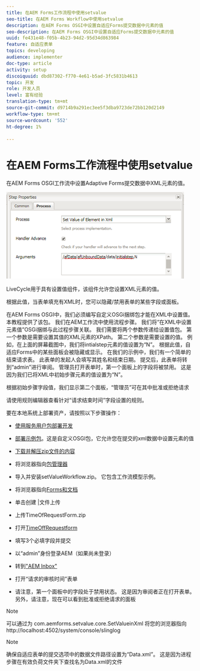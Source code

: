 ```yaml
---
title: 在AEM Forms工作流程中使用setvalue
seo-title: 在AEM Forms Workflow中使用setvalue
description: 在AEM Forms OSGI中设置自适应Forms提交数据中元素的值
seo-description: 在AEM Forms OSGI中设置自适应Forms提交数据中元素的值
uuid: fe431e48-f05b-4b23-94d2-95d34d863984
feature: 自适应表单
topics: developing
audience: implementer
doc-type: article
activity: setup
discoiquuid: dbd87302-f770-4e61-b5ad-3fc5831b4613
topic: 开发
role: 开发人员
level: 富有经验
translation-type: tm+mt
source-git-commit: d9714b9a291ec3ee5f3dba9723de72bb120d2149
workflow-type: tm+mt
source-wordcount: '552'
ht-degree: 1%

---
```



# 在AEM Forms工作流程中使用setvalue

在AEM Forms OSGI工作流中设置Adaptive Forms提交数据中XML元素的值。

![SetValue](assets/setvalue.png)

LiveCycle用于具有设置值组件，该组件允许您设置XML元素的值。

根据此值，当表单填充有XML时，您可以隐藏/禁用表单的某些字段或面板。

在AEM Forms OSGI中，我们必须编写自定义OSGi捆绑包才能在XML中设置值。 本教程提供了该包。
我们在AEM工作流中使用流程步骤。 我们将“在XML中设置元素值”OSGi捆绑与此过程步骤关联。
我们需要将两个参数传递给设置值包。 第一个参数是需要设置其值的XML元素的XPath。 第二个参数是需要设置的值。
例如，在上面的屏幕截图中，我们将intialstep元素的值设置为“N”。
根据此值，自适应Forms中的某些面板会被隐藏或显示。
在我们的示例中，我们有一个简单的结束请求表。 此表单的发起人会填写其姓名和结束日期。 提交后，此表单将转到“admin”进行审阅。 管理员打开表单时，第一个面板上的字段将被禁用。 这是因为我们已将XML中初始步骤元素的值设置为“N”。

根据初始步骤字段值，我们显示第二个面板，“管理员”可在其中批准或拒绝请求

请使用规则编辑器查看针对“请求结束时间”字段设置的规则。

要在本地系统上部署资产，请按照以下步骤操作：

* [使用服务用户包部署开发](/help/forms/assets/common-osgi-bundles/DevelopingWithServiceUser.jar)

* [部署示例包](/help/forms/assets/common-osgi-bundles/SetValueApp.core-1.0-SNAPSHOT.jar)。这是自定义OSGI包，它允许您在提交的xml数据中设置元素的值

* [下载并解压zip文件的内容](assets/setvalueassets.zip)
* 将浏览器指向[包管理器](http://localhost:4502/crx/packmgr/index.jsp)
* 导入并安装setValueWorkflow.zip。 它包含工作流模型示例。
* 将浏览器指向[Forms和文档](http://localhost:4502/aem/forms.html/content/dam/formsanddocuments)
* 单击创建 |文件上传
* 上传TimeOfRequestForm.zip
* 打开[TimeOffRequestform](http://localhost:4502/content/dam/formsanddocuments/timeoffapplication/jcr:content?wcmmode=disabled)
* 填写3个必填字段并提交
* 以“admin”身份登录AEM（如果尚未登录）
* 转到[&quot;AEM Inbox&quot;](http://localhost:4502/aem/inbox)
* 打开“请求的审核时间”表单
* 请注意，第一个面板中的字段处于禁用状态。 这是因为审阅者正在打开表单。 另外，请注意，现在可以看到批准或拒绝请求的面板

>[!NOTE]
>
>可以通过为
>com.aemforms.setvalue.core.SetValueinXml
>将您的浏览器指向http://localhost:4502/system/console/slinglog

>[!NOTE]
>
>确保自适应表单的提交选项中的数据文件路径设置为“Data.xml”。 这是因为进程步骤在有效负荷文件夹下查找名为Data.xml的文件

